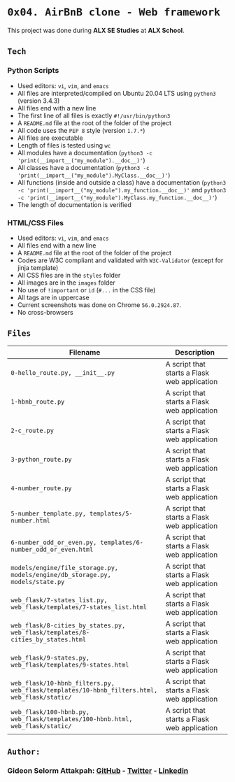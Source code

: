 # `0x04. AirBnB clone - Web framework`

This project was done during **ALX SE Studies** at **ALX School**. 

## `Tech`
### Python Scripts
* Used editors: `vi`, `vim`, and `emacs`
* All files are interpreted/compiled on Ubuntu 20.04 LTS using `python3` (version 3.4.3)
* All files end with a new line
* The first line of all files is exactly `#!/usr/bin/python3`
* A `README.md` file at the root of the folder of the project
* All code uses the `PEP 8` style (version `1.7.*`)
* All files are executable
* Length of files is tested using `wc`
* All modules have a documentation (`python3 -c 'print(__import__("my_module").__doc__)'`)
* All classes have a documentation (`python3 -c 'print(__import__("my_module").MyClass.__doc__)'`)
* All functions (inside and outside a class) have a documentation (`python3 -c 'print(__import__("my_module").my_function.__doc__)'` and `python3 -c 'print(__import__("my_module").MyClass.my_function.__doc__)'`)
* The length of documentation is verified

### HTML/CSS Files
* Used editors: `vi`, `vim`, and `emacs`
* All files end with a new line
* A `README.md` file at the root of the folder of the project
* Codes are W3C compliant and validated with `W3C-Validator` (except for jinja template)
* All CSS files are in the `styles` folder
* All images are in the `images` folder
* No use of `!important` or `id` (`#...` in the CSS file)
* All tags are in uppercase
* Current screenshots was done on Chrome `56.0.2924.87`.
* No cross-browsers

## `Files`

| Filename | Description |
| -------- | ----------- |
| `0-hello_route.py, __init__.py` | A script that starts a Flask web application |
| `1-hbnb_route.py` | A script that starts a Flask web application |
| `2-c_route.py` | A script that starts a Flask web application |
| `3-python_route.py` | A script that starts a Flask web application |
| `4-number_route.py` | A script that starts a Flask web application |
| `5-number_template.py, templates/5-number.html` | A script that starts a Flask web application |
| `6-number_odd_or_even.py, templates/6-number_odd_or_even.html` | A script that starts a Flask web application |
| `models/engine/file_storage.py, models/engine/db_storage.py, models/state.py` | A script that starts a Flask web application |
| `web_flask/7-states_list.py, web_flask/templates/7-states_list.html` | A script that starts a Flask web application |
| `web_flask/8-cities_by_states.py, web_flask/templates/8-cities_by_states.html` | A script that starts a Flask web application |
| `web_flask/9-states.py, web_flask/templates/9-states.html` | A script that starts a Flask web application |
| `web_flask/10-hbnb_filters.py, web_flask/templates/10-hbnb_filters.html, web_flask/static/` | A script that starts a Flask web application |
| `web_flask/100-hbnb.py, web_flask/templates/100-hbnb.html, web_flask/static/` | A script that starts a Flask web application |

## `Author:`
### Gideon Selorm Attakpah: [GitHub](https://github.com/iamgideonchrist) - [Twitter](https://twitter.com/iamgideonchrist) - [Linkedin](https://www.linkedin.com/in/iamgideonchrist/)
